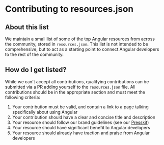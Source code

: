 # Contributing to resources.json

## About this list

We maintain a small list of some of the top Angular resources from across the community, stored in `resources.json`. This list is not intended to be comprehensive, but to act as a starting point to connect Angular developers to the rest of the community.

## How do I get listed?

While we can't accept all contributions, qualifying contributions can be submitted via a PR adding yourself to the `resources.json` file. All contributions should be in the appropriate section and must meet the following criteria:

1. Your contribution must be valid, and contain a link to a page talking specifically about using Angular
1. Your contribution should have a clear and concise title and description
1. Your resource should follow our brand guidelines (see our [Presskit](presskit))
1. Your resource should have significant benefit to Angular developers
1. Your resource should already have traction and praise from Angular developers
